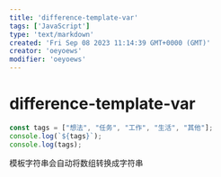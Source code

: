 ```yaml
---
title: 'difference-template-var'
tags: ['JavaScript']
type: 'text/markdown'
created: 'Fri Sep 08 2023 11:14:39 GMT+0000 (GMT)'
creator: 'oeyoews'
modifier: 'oeyoews'
---
```


# difference-template-var

```js
const tags = ["想法", "任务", "工作", "生活", "其他"];
console.log(`${tags}`);
console.log(tags);
```

模板字符串会自动将数组转换成字符串
